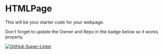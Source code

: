 # HTMLPage

This will be your starter code for your webpage.

Don't forget to update the Owner and Repo in the badge below so it works properly.

[![GitHub Super-Linter](https://github.com/PolanianRifleman/html-page-PolanianRifleman/workflows/Lint%20Code%20Base/badge.svg)](https://github.com/marketplace/actions/super-linter)
